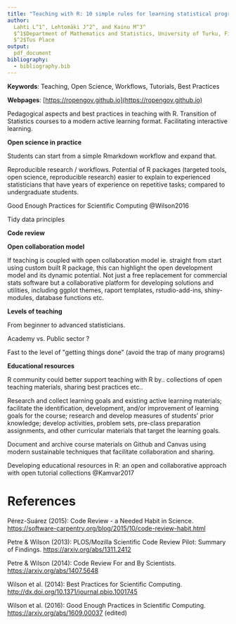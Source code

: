 ```yaml
---
title: "Teaching with R: 10 simple rules for learning statistical programming"
author:
  Lahti L^1^, Lehtomäki J^2^, and Kainu M^3^
  $^1$Department of Mathematics and Statistics, University of Turku, Finland
  $^2$Tus Place
output:
  pdf_document
bibliography:
  - bibliography.bib
---
```


**Keywords**: Teaching, Open Science, Workflows, Tutorials, Best Practices

**Webpages**: [https://ropengov.github.io](https://ropengov.github.io)



Pedagogical aspects and best practices in teaching with R. Transition of Statistics courses to a modern active learning format. Facilitating interactive learning. 


**Open science in practice**

Students can start from a simple Rmarkdown workflow and expand that.

Reproducible research / workflows. Potential of R packages (targeted tools, open science, reproducible research) easier to explain to experienced statisticians that have years of experience on repetitive tasks; compared to undergraduate students. 

Good Enough Practices for Scientific Computing @Wilson2016

Tidy data principles

**Code review**

**Open collaboration model**

If teaching is coupled with open collaboration model ie. straight from start using custom built R package, this can highlight the open development model and its dynamic potential. Not just a free replacement for commercial stats software but a collaborative platform for developing solutions and utilities, including ggplot themes, raport templates, rstudio-add-ins, shiny-modules, database functions etc.

**Levels of teaching**

From beginner to advanced statisticians.

Academy vs. Public sector ?

Fast to the level of "getting things done" (avoid the trap of many programs)


**Educational resources**

R community could better support teaching with R by.. collections of open teaching materials, sharing best practices etc..

Research and collect learning goals and existing active learning materials; facilitate the identification, development, and/or improvement of learning goals for the course; research and develop measures of students’ prior knowledge; develop activities, problem sets, pre-class preparation assignments, and other curricular materials that target the learning goals. 

Document and archive course materials on Github and Canvas using modern sustainable techniques that facilitate collaboration and sharing. 

Developing educational resources in R: an open and collaborative approach with open tutorial collections @Kamvar2017




# References

Pérez-Suárez (2015): Code Review - a Needed Habit in Science. https://software-carpentry.org/blog/2015/10/code-review-habit.html

Petre & Wilson (2013): PLOS/Mozilla Scientific Code Review Pilot: Summary of Findings. https://arxiv.org/abs/1311.2412

Petre & Wilson (2014): Code Review For and By Scientists. https://arxiv.org/abs/1407.5648

Wilson et al. (2014): Best Practices for Scientific Computing. http://dx.doi.org/10.1371/journal.pbio.1001745

Wilson et al. (2016): Good Enough Practices in Scientific Computing. https://arxiv.org/abs/1609.00037 (edited)
